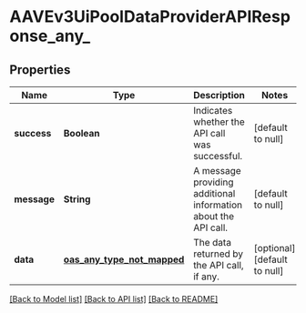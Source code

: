 # AAVEv3UiPoolDataProviderAPIResponse_any_
## Properties

| Name | Type | Description | Notes |
|------------ | ------------- | ------------- | -------------|
| **success** | **Boolean** | Indicates whether the API call was successful. | [default to null] |
| **message** | **String** | A message providing additional information about the API call. | [default to null] |
| **data** | [**oas_any_type_not_mapped**](.md) | The data returned by the API call, if any. | [optional] [default to null] |

[[Back to Model list]](../README.md#documentation-for-models) [[Back to API list]](../README.md#documentation-for-api-endpoints) [[Back to README]](../README.md)

